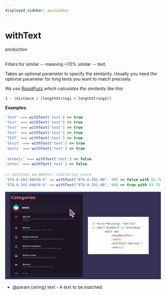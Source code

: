 ```yaml
---
displayed_sidebar: apiSidebar
---
```

# withText
<span class="theme-doc-version-badge badge badge--success">production</span><br/><br/>

Filters for similar -- meaning >70% similar -- text.

Takes an optional parameter to specify the similarity. Usually you need the optional parameter for long texts you want to match precisely.

_We use [RapidFuzz](https://maxbachmann.github.io/RapidFuzz/Usage/fuzz.html#ratio) which calculates the similarity like this:_

 `1 - (distance / (lengthString1 + lengthString2))`

**Examples:** 
```typescript
'text' === withText('text') => true
'test' === withText('text') => true
'Test' === withText('text') => true
'Text' === withText('text') => true
'TEXT' === withText('text') => true
'texst' === withText('text') => true
'texts' === withText('text') => true

'atebxtc' === withText('text') => false
'other' === withText('text') => false

// optional parameter: similarity_score
'978-0-201-00650-6' == withText("978-0-201-00", 90) => false with 82.76 < 90 similarity
'978-0-201-00650-6' == withText("978-0-201-00", 90) => true with 93.75 > 90 similarity
```
![](/img/gif/withText.gif)

   * @param \{string} text - A text to be matched.
